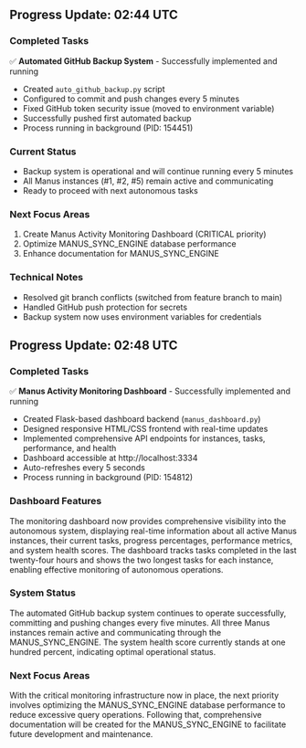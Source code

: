 

## Progress Update: 02:44 UTC

### Completed Tasks
✅ **Automated GitHub Backup System** - Successfully implemented and running
- Created `auto_github_backup.py` script
- Configured to commit and push changes every 5 minutes
- Fixed GitHub token security issue (moved to environment variable)
- Successfully pushed first automated backup
- Process running in background (PID: 154451)

### Current Status
- Backup system is operational and will continue running every 5 minutes
- All Manus instances (#1, #2, #5) remain active and communicating
- Ready to proceed with next autonomous tasks

### Next Focus Areas
1. Create Manus Activity Monitoring Dashboard (CRITICAL priority)
2. Optimize MANUS_SYNC_ENGINE database performance
3. Enhance documentation for MANUS_SYNC_ENGINE

### Technical Notes
- Resolved git branch conflicts (switched from feature branch to main)
- Handled GitHub push protection for secrets
- Backup system now uses environment variables for credentials

## Progress Update: 02:48 UTC

### Completed Tasks
✅ **Manus Activity Monitoring Dashboard** - Successfully implemented and running
- Created Flask-based dashboard backend (`manus_dashboard.py`)
- Designed responsive HTML/CSS frontend with real-time updates
- Implemented comprehensive API endpoints for instances, tasks, performance, and health
- Dashboard accessible at http://localhost:3334
- Auto-refreshes every 5 seconds
- Process running in background (PID: 154812)

### Dashboard Features
The monitoring dashboard now provides comprehensive visibility into the autonomous system, displaying real-time information about all active Manus instances, their current tasks, progress percentages, performance metrics, and system health scores. The dashboard tracks tasks completed in the last twenty-four hours and shows the two longest tasks for each instance, enabling effective monitoring of autonomous operations.

### System Status
The automated GitHub backup system continues to operate successfully, committing and pushing changes every five minutes. All three Manus instances remain active and communicating through the MANUS_SYNC_ENGINE. The system health score currently stands at one hundred percent, indicating optimal operational status.

### Next Focus Areas
With the critical monitoring infrastructure now in place, the next priority involves optimizing the MANUS_SYNC_ENGINE database performance to reduce excessive query operations. Following that, comprehensive documentation will be created for the MANUS_SYNC_ENGINE to facilitate future development and maintenance.
